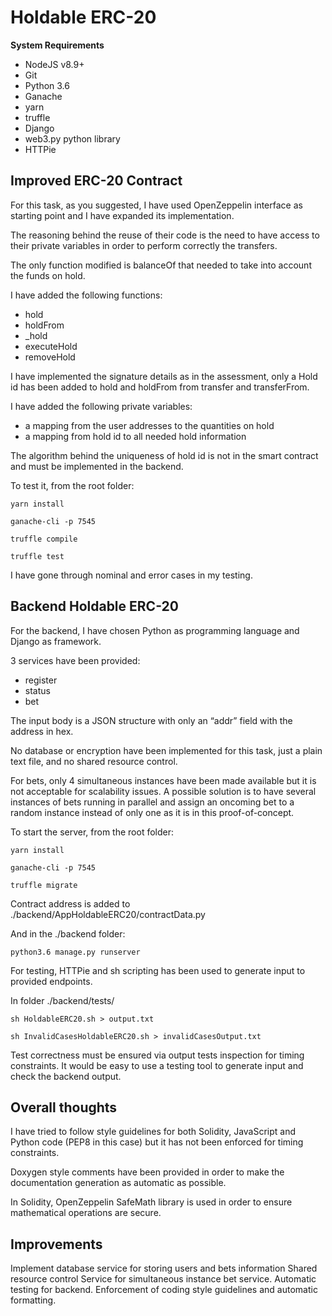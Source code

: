 # Holdable ERC-20

**System Requirements**

- NodeJS v8.9+
- Git
- Python 3.6
- Ganache
- yarn
- truffle
- Django
- web3.py python library
- HTTPie

## Improved ERC-20 Contract ##
For this task, as you suggested, I have used OpenZeppelin interface as starting point and I have expanded its implementation. 

The reasoning behind the reuse of their code is the need to have access to their private variables in order to perform correctly the transfers. 

The only function modified is balanceOf that needed to take into account the funds on hold. 

I have added the following functions:                                                           
- hold                                                                                          
- holdFrom                                                                                      
- _hold                                                                                         
- executeHold                                                                                   
- removeHold 
                                                                                                                                                          
I have implemented the signature details as in the assessment, only a Hold id has been added to hold and holdFrom from transfer and transferFrom. 

I have added the following private variables:
- a mapping from the user addresses to the quantities on hold
- a mapping from hold id to all needed hold information

The algorithm behind the uniqueness of hold id is not in the smart contract and must be implemented in the backend.

To test it, from the root folder: 

`yarn install` 

`ganache-cli -p 7545` 

`truffle compile` 

`truffle test`

I have gone through nominal and error cases in my testing.


## Backend Holdable ERC-20 ##
For the backend, I have chosen Python as programming language and Django as framework.

3 services have been provided:

- register
- status
- bet

The input body is a JSON structure with only an “addr” field with the address in hex.

No database or encryption have been implemented for this task, just a plain text file, and no shared resource control. 

For bets, only 4 simultaneous instances have been made available but it is not acceptable for scalability issues. A possible solution is to have several instances of bets running in parallel and assign an oncoming bet to a random instance instead of only one as it is in this proof-of-concept.

To start the server, from the root folder: 

`yarn install` 

`ganache-cli -p 7545`

`truffle migrate`

Contract address is added to ./backend/AppHoldableERC20/contractData.py

And in the ./backend folder: 

`python3.6 manage.py runserver` 

For testing, HTTPie and sh scripting has been used to generate input to provided endpoints. 

In folder ./backend/tests/ 

`sh HoldableERC20.sh > output.txt` 

`sh InvalidCasesHoldableERC20.sh > invalidCasesOutput.txt` 

Test correctness must be ensured via output tests inspection for timing constraints. It would be easy to use a testing tool to generate input and check the backend output.

## Overall thoughts ##
I have tried to follow style guidelines for both Solidity, JavaScript and Python code (PEP8 in this case) but it has not been enforced for timing constraints. 

Doxygen style comments have been provided in order to make the documentation generation as automatic as possible.

In Solidity, OpenZeppelin SafeMath library is used in order to ensure mathematical operations are secure.


## Improvements ##
Implement database service for storing users and bets information
Shared resource control
Service for simultaneous instance bet service.
Automatic testing for backend.
Enforcement of coding style guidelines and automatic formatting.